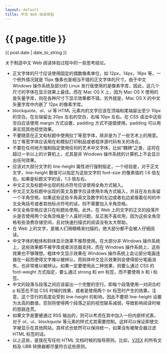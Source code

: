 ```yaml
---
layout: default
title: 中文 Web 阅读体验
---
```

{{ page.title }}
================
{{ post.date | date_to_string }}

关于制造中文 Web 阅读体验过程中的一些思考结论。

- 正文字体的尺寸应该使用固定的偶数像素单位，如 12px，14px，16px 等，一个例外情况就是 15px 像素也是相当不错的正文字体的尺寸。由于中文 Windows 操作系统及部分的 Linux 发行版使用的是像素字库，因此，这几个尺寸的字体在显示效果上最佳。而在 Mac OS X 上，因为 Mac OS X 使用的是矢量字库，则在各种尺寸下显示效果都不错。另外就是，Mac OS X 的中文矢量字库中内嵌了 12px 的像素字库。
- blockquote、ol、ul 等 HTML 元素内的文字应该在顶端和尾端留出至少 10px 的空白，在左端留出 20px 左右的空白，右端 10px 左右。在 CSS 语法中这些空白应该使用 margin 方式设置，padding 方式不提倡使用。padding 可以用来实现其他视觉效果。
- 不要随意在正文和标题中使用拉丁等宽字体，除非是为了一些艺术上的用意。拉丁等宽字体应该用在和模拟打印制品或者程序源代码有关的场合。
- 不要在任何地方强制指定使用任何的艺术中文字体，比如&ldquo;魏碑&rdquo;之类，这将在超过一半以上的计算机上，尤其是非 Windows 操作系统的计算机上不会显示出任何效果。
- 应该对大部分文字的 line-height 属性进行强制指定，一个经验是，对于正文文字，line-height 数值可以指定为这些文字的 font-size 的像素值的 1.6 倍左右。如果是标题文字的话，1.3 倍左右。
- 中文正文及标题中出现的标点符号应该使用全角方式输入。
- 中文正文及标题中出现的英文及数字应该使用半角方式输入，并且在左右各留一个半角空格。如果这些这些半角英文及数字的左边或者右边紧接着任何的中文全角括号或者其他标点符号的话，则不需要加入半角空格。
- 中文全角空格应该只在标题处使用。此外，在 Web 上的文字的正文的段落开头是否使用两个全角空格是个人喜好问题，反正我不喜欢用，因为这些全角空格有些浪费存储空间，且对快速扫描式的阅读没有太大帮助。
- 在 Web 上的文字，是被人们用眼睛来扫描的，绝大部分都不会被人仔细阅读。
- 中文字体的粗体和斜体显示效果不推荐使用。在大部分非 Windows 操作系统上，这些效果都不被字库或者浏览器支持。而在 Windows 操作系统上，这些效果也不够理想。粗体中文显示效果在 Windows 操作系统上会让部分笔画连接在一起而使得文字难以被辨认，而斜体中文显示效果则会使得部分笔画消失，也非常难以被辨认。如果一定要使用此二种效果，则要么通过 CSS 的 font-weight 方式指定，要么通过 strong 和 em 标签，而不要使用 b 和 i 标签。
- 中文的段落与段落之间应该留出一个完整的空行。即每个段落使用一对闭合的 p 标签在不加 CSS 时候的效果，或者是使用两个 br 标签时产生的效果。注意，这个空行的高度会受到 line-height 的影响，因此不要把 line-height 设置为太高的数值，否则将使得两个段落之前的视觉联系减弱，导致影响阅读时候的思路连贯。
- 如果文字是要被通过 RSS 输出的，则可以考虑在其中加入一份内嵌样式表，对于 ol、ul、blockquote 等元素的样式尤其需要控制。这样可以保证即使文字被显示在其他网站，其样式也依然可以保持统一，如果没有被聚合器过滤 HTML 标签的话。
- 以上这些，是我在写任何 HTML 文档时候的指导原则。比如，[V2EX](http://web.archive.org/web/20110716090934/http:/www.v2ex.com/new_features.html) 的所有文档及 UBB 转换器都尽量符合这些原则。
